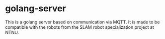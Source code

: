 # golang-server
This is a golang server based on communication via MQTT. It is made to be compatible with the robots from the SLAM robot specialization project at NTNU. 
